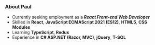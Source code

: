 ### About Paul
- Currently seeking employment as a ***React Front-end Web Developer***
- Skilled in **React**, **JavaScript ECMAScript 2021 (ES12)**, **HTML5**, **CSS Modules**
- Learning **TypeScript**, **Redux**
- Experience in **C# ASP.NET (Razor, MVC)**, **jQuery**, **T-SQL**

<!--
**paulcarkner/paulcarkner** is a ✨ _special_ ✨ repository because its `README.md` (this file) appears on your GitHub profile.

Here are some ideas to get you started:

- 🔭 I’m currently working on ...
- 🌱 I’m currently learning ...
- 👯 I’m looking to collaborate on ...
- 🤔 I’m looking for help with ...
- 💬 Ask me about ...
- 📫 How to reach me: ...
- 😄 Pronouns: ...
- ⚡ Fun fact: ...
-->
